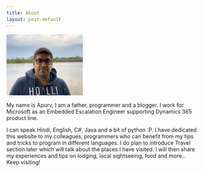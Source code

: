 ```yaml
---
title: About
layout: post-default
---
```



<img src="/img/m1.jpg" width="200px" height="160px">

My name is Apurv, I am a father, programmer and a blogger. 
I work for Microsoft as an Embedded Escalation Engineer supporting Dynamics 365 product line. 

I can speak Hindi, English, C#, Java and a bit of python :P. I have dedicated this website to my colleagues, programmers who can benefit from my tips and tricks to program in different languages. 
I do plan to introduce Travel section later which will talk about the places I have visited. I will then share my experiences and tips on lodging, local sightseeing, food and more.. Keep visiting!
